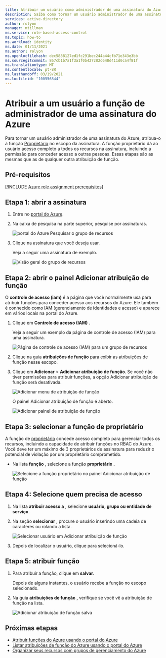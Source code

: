 ```yaml
---
title: Atribuir um usuário como administrador de uma assinatura do Azure-RBAC do Azure
description: Saiba como tornar um usuário administrador de uma assinatura do Azure usando o portal do Azure e o controle de acesso baseado em função do Azure (RBAC do Azure).
services: active-directory
author: rolyon
manager: mtillman
ms.service: role-based-access-control
ms.topic: how-to
ms.workload: identity
ms.date: 01/11/2021
ms.author: rolyon
ms.openlocfilehash: dec5888127ed1fc291bec244a44cfb71e343e3bb
ms.sourcegitcommit: 867cb1b7a1f3a1f0b427282c648d411d0ca4f81f
ms.translationtype: MT
ms.contentlocale: pt-BR
ms.lasthandoff: 03/19/2021
ms.locfileid: "100556844"
---
```

# <a name="assign-a-user-as-an-administrator-of-an-azure-subscription"></a>Atribuir a um usuário a função de administrador de uma assinatura do Azure

Para tornar um usuário administrador de uma assinatura do Azure, atribua-o à função [Proprietário](built-in-roles.md#owner) no escopo da assinatura. A função proprietário dá ao usuário acesso completo a todos os recursos na assinatura, incluindo a permissão para conceder acesso a outras pessoas. Essas etapas são as mesmas que as de qualquer outra atribuição de função.

## <a name="prerequisites"></a>Pré-requisitos

[!INCLUDE [Azure role assignment prerequisites](../../includes/role-based-access-control/prerequisites-role-assignments.md)]

## <a name="step-1-open-the-subscription"></a>Etapa 1: abrir a assinatura

1. Entre no [portal do Azure](https://portal.azure.com).

1. Na caixa de pesquisa na parte superior, pesquise por assinaturas.

    ![portal do Azure Pesquisar o grupo de recursos](./media/shared/sub-portal-search.png)

1. Clique na assinatura que você deseja usar.

    Veja a seguir uma assinatura de exemplo.

    ![Visão geral do grupo de recursos](./media/shared/sub-overview.png)

## <a name="step-2-open-the-add-role-assignment-pane"></a>Etapa 2: abrir o painel Adicionar atribuição de função

O **controle de acesso (iam)** é a página que você normalmente usa para atribuir funções para conceder acesso aos recursos do Azure. Ele também é conhecido como IAM (gerenciamento de identidades e acesso) e aparece em vários locais na portal do Azure.

1. Clique em **Controle de acesso (IAM)** .

    Veja a seguir um exemplo da página de controle de acesso (IAM) para uma assinatura.

    ![Página de controle de acesso (IAM) para um grupo de recursos](./media/shared/sub-access-control.png)

1. Clique na guia **atribuições de função** para exibir as atribuições de função nesse escopo.

1. Clique em **Adicionar**  >  **Adicionar atribuição de função**.
   Se você não tiver permissões para atribuir funções, a opção Adicionar atribuição de função será desativada.

   ![Adicionar menu de atribuição de função](./media/shared/add-role-assignment-menu.png)

    O painel Adicionar atribuição de função é aberto.

   ![Adicionar painel de atribuição de função](./media/shared/add-role-assignment.png)

## <a name="step-3-select-the-owner-role"></a>Etapa 3: selecionar a função de proprietário

A função de [proprietário](built-in-roles.md#owner) concede acesso completo para gerenciar todos os recursos, incluindo a capacidade de atribuir funções no RBAC do Azure. Você deve ter um máximo de 3 proprietários de assinatura para reduzir o potencial de violação por um proprietário comprometido.

- Na lista **função** , selecione a função **proprietário** .

   ![Selecione a função proprietário no painel Adicionar atribuição de função](./media/role-assignments-portal-subscription-admin/add-role-assignment-role-owner.png)

## <a name="step-4-select-who-needs-access"></a>Etapa 4: Selecione quem precisa de acesso

1. Na lista **atribuir acesso a** , selecione **usuário, grupo ou entidade de serviço**.

1. Na seção **selecionar** , procure o usuário inserindo uma cadeia de caracteres ou rolando a lista.

   ![Selecionar usuário em Adicionar atribuição de função](./media/role-assignments-portal-subscription-admin/add-role-assignment-user-admin.png)

1. Depois de localizar o usuário, clique para selecioná-lo.

## <a name="step-5-assign-role"></a>Etapa 5: atribuir função

1. Para atribuir a função, clique em **salvar**.

   Depois de alguns instantes, o usuário recebe a função no escopo selecionado.

1. Na guia **atribuições de função** , verifique se você vê a atribuição de função na lista.

    ![Adicionar atribuição de função salva](./media/role-assignments-portal-subscription-admin/sub-role-assignments-owner.png)

## <a name="next-steps"></a>Próximas etapas

- [Atribuir funções do Azure usando o portal do Azure](role-assignments-portal.md)
- [Listar atribuições de função do Azure usando o portal do Azure](role-assignments-list-portal.md)
- [Organizar seus recursos com grupos de gerenciamento do Azure](../governance/management-groups/overview.md)
